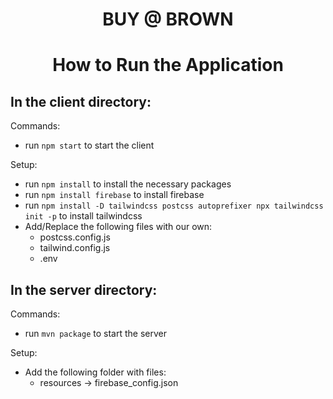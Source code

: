 
# <div align='center'> BUY @ BROWN </div>

# <div align='center'> How to Run the Application </div>

## In the client directory: 
Commands:
- run `npm start` to start the client

Setup:
- run `npm install` to install the necessary packages
- run `npm install firebase` to install firebase 
- run `npm install -D tailwindcss postcss autoprefixer
npx tailwindcss init -p` to install tailwindcss
- Add/Replace the following files with our own: 
    - postcss.config.js
    - tailwind.config.js
    - .env

## In the server directory:
Commands:
- run `mvn package` to start the server

Setup:
- Add the following folder with files: 
    - resources
        -> firebase_config.json



